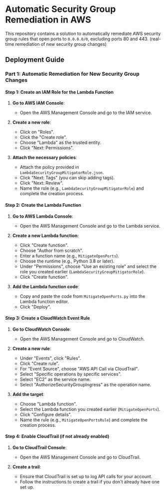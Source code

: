 # Automatic Security Group Remediation in AWS

This repository contains a solution to automatically remediate AWS security group rules that open ports to `0.0.0.0/0`, excluding ports 80 and 443. (real-time remediation of new security group changes)


## Deployment Guide

### Part 1: Automatic Remediation for New Security Group Changes

#### Step 1: Create an IAM Role for the Lambda Function

1. **Go to AWS IAM Console**:
   - Open the AWS Management Console and go to the IAM service.
   
2. **Create a new role**:
   - Click on "Roles".
   - Click the "Create role".
   - Choose "Lambda" as the trusted entity.
   - Click "Next: Permissions".

3. **Attach the necessary policies**:
   - Attach the policy provided in `LambdaSecurityGroupMitigatorRole.json`.
   - Click "Next: Tags" (you can skip adding tags).
   - Click "Next: Review".
   - Name the role (e.g., `LambdaSecurityGroupMitigatorRole`) and complete the creation process.

#### Step 2: Create the Lambda Function

1. **Go to AWS Lambda Console**:
   - Open the AWS Management Console and go to the Lambda service.

2. **Create a new Lambda function**:
   - Click "Create function".
   - Choose "Author from scratch".
   - Enter a function name (e.g., `MitigateOpenPorts`).
   - Choose the runtime (e.g., Python 3.8 or later).
   - Under "Permissions", choose "Use an existing role" and select the role you created earlier (`LambdaSecurityGroupMitigatorRole`).
   - Click "Create function".

3. **Add the Lambda function code**:
   - Copy and paste the code from `MitigateOpenPorts.py` into the Lambda function editor.
   - Click "Deploy".

#### Step 3: Create a CloudWatch Event Rule

1. **Go to CloudWatch Console**:
   - Open the AWS Management Console and go to CloudWatch.

2. **Create a new rule**:
   - Under "Events", click "Rules".
   - Click "Create rule".
   - For "Event Source", choose "AWS API Call via CloudTrail".
   - Select "Specific operations by specific services".
   - Select "EC2" as the service name.
   - Select "AuthorizeSecurityGroupIngress" as the operation name.

3. **Add the target**:
   - Choose "Lambda function".
   - Select the Lambda function you created earlier (`MitigateOpenPorts`).
   - Click "Configure details".
   - Name the rule (e.g., `MitigateOpenPortsRule`) and complete the creation process.

#### Step 4: Enable CloudTrail (if not already enabled)

1. **Go to CloudTrail Console**:
   - Open the AWS Management Console and go to CloudTrail.

2. **Create a trail**:
   - Ensure that CloudTrail is set up to log API calls for your account.
   - Follow the instructions to create a trail if you don't already have one set up.
